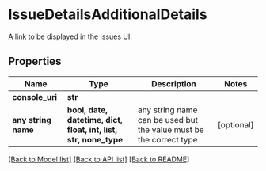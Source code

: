 # IssueDetailsAdditionalDetails

A link to be displayed in the Issues UI.

## Properties
Name | Type | Description | Notes
------------ | ------------- | ------------- | -------------
**console_uri** | **str** |  | 
**any string name** | **bool, date, datetime, dict, float, int, list, str, none_type** | any string name can be used but the value must be the correct type | [optional]

[[Back to Model list]](../README.md#documentation-for-models) [[Back to API list]](../README.md#documentation-for-api-endpoints) [[Back to README]](../README.md)


